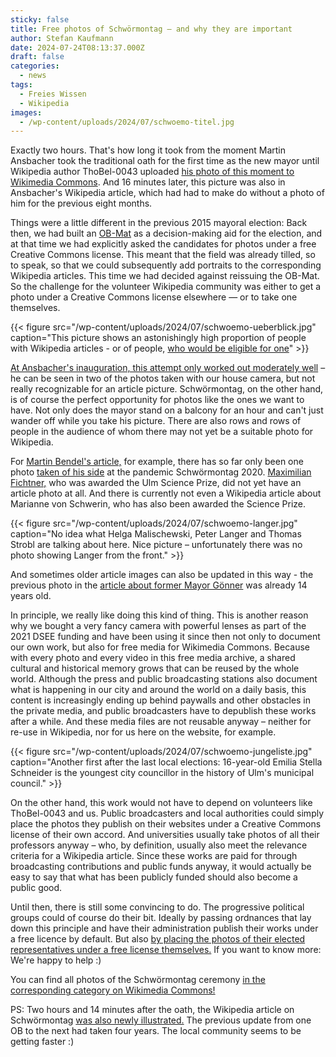 ```yaml
---
sticky: false
title: Free photos of Schwörmontag – and why they are important
author: Stefan Kaufmann
date: 2024-07-24T08:13:37.000Z
draft: false
categories:
  - news
tags:
  - Freies Wissen
  - Wikipedia
images: 
  - /wp-content/uploads/2024/07/schwoemo-titel.jpg
---
```


Exactly two hours. 
That's how long it took from the moment Martin Ansbacher took the traditional oath for the first time as the new mayor until Wikipedia author ThoBel-0043 uploaded [his photo of this moment to Wikimedia Commons](https://commons.wikimedia.org/wiki/File:Schw%C3%B6rrede_2024_Ulm_Germany_OB_Martin_Ansbacher.jpg). 
And 16 minutes later, this picture was also in Ansbacher's Wikipedia article, which had had to make do without a photo of him for the previous eight months.

Things were a little different in the previous 2015 mayoral election: Back then, we had built an [OB-Mat](https://github.com/UlmApi/mahlowat/tree/master) as a decision-making aid for the election, and at that time we had explicitly asked the candidates for photos under a free Creative Commons license. 
This meant that the field was already tilled, so to speak, so that we could subsequently add portraits to the corresponding Wikipedia articles. 
This time we had decided against reissuing the OB-Mat. 
So the challenge for the volunteer Wikipedia community was either to get a photo under a Creative Commons license elsewhere — or to take one themselves.

{{< figure src="/wp-content/uploads/2024/07/schwoemo-ueberblick.jpg" caption="This picture shows an astonishingly high proportion of people with Wikipedia articles - or of people, [who would be eligible for one](https://de.wikipedia.org/wiki/Wikipedia:Relevanzkriterien#Personen)" >}}

[At Ansbacher's inauguration, this attempt only worked out moderately well](https://commons.wikimedia.org/wiki/Category:Amtseinf%C3%BChrung_Martin_Ansbacher) – he can be seen in two of the photos taken with our house camera, but not really recognizable for an article picture. 
Schwörmontag, on the other hand, is of course the perfect opportunity for photos like the ones we want to have. 
Not only does the mayor stand on a balcony for an hour and can't just wander off while you take his picture. 
There are also rows and rows of people in the audience of whom there may not yet be a suitable photo for Wikipedia.

For [Martin Bendel's article,](https://de.wikipedia.org/wiki/Martin_Bendel) for example, there has so far only been one photo [taken of his side](https://commons.wikimedia.org/wiki/File:2020_schwoermontag_2_(cropped).jpg) at the pandemic Schwörmontag 2020. 
[Maximilian Fichtner,](https://de.wikipedia.org/wiki/Maximilian_Fichtner) who was awarded the Ulm Science Prize, did not yet have an article photo at all. 
And there is currently not even a Wikipedia article about Marianne von Schwerin, who has also been awarded the Science Prize.

{{< figure src="/wp-content/uploads/2024/07/schwoemo-langer.jpg" caption="No idea what Helga Malischewski, Peter Langer and Thomas Strobl are talking about here. Nice picture – unfortunately there was no photo showing Langer from the front." >}}

And sometimes older article images can also be updated in this way - the previous photo in the [article about former Mayor Gönner](https://de.wikipedia.org/wiki/Ivo_G%C3%B6nner) was already 14 years old.

In principle, we really like doing this kind of thing. 
This is another reason why we bought a very fancy camera with powerful lenses as part of the 2021 DSEE funding and have been using it since then not only to document our own work, but also for free media for Wikimedia Commons. 
Because with every photo and every video in this free media archive, a shared cultural and historical memory grows that can be reused by the whole world. 
Although the press and public broadcasting stations also document what is happening in our city and around the world on a daily basis, this content is increasingly ending up behind paywalls and other obstacles in the private media, and public broadcasters have to depublish these works after a while. 
And these media files are not reusable anyway – neither for re-use in Wikipedia, nor for us here on the website, for example.

{{< figure src="/wp-content/uploads/2024/07/schwoemo-jungeliste.jpg" caption="Another first after the last local elections: 16-year-old Emilia Stella Schneider is the youngest city councillor in the history of Ulm's municipal council." >}}

On the other hand, this work would not have to depend on volunteers like ThoBel-0043 and us. 
Public broadcasters and local authorities could simply place the photos they publish on their websites under a Creative Commons license of their own accord. 
And universities usually take photos of all their professors anyway – who, by definition, usually also meet the relevance criteria for a Wikipedia article. 
Since these works are paid for through broadcasting contributions and public funds anyway, it would actually be easy to say that what has been publicly funded should also become a public good.

Until then, there is still some convincing to do. 
The progressive political groups could of course do their bit. 
Ideally by passing ordnances that lay down this principle and have their administration publish their works under a free licence by default. 
But also [by placing the photos of their elected representatives under a free license themselves.](https://commons.wikimedia.org/wiki/File:Handreichung_Parlamentsfotos_in_Wikimedia_Commons.pdf) If you want to know more: We're happy to help :)

You can find all photos of the Schwörmontag ceremony [in the corresponding category on Wikimedia Commons!](https://commons.wikimedia.org/wiki/Category:Schw%C3%B6rmontag_2024)

PS: Two hours and 14 minutes after the oath, the Wikipedia article on Schwörmontag [was also newly illustrated.](https://de.wikipedia.org/wiki/Schw%C3%B6rmontag) 
The previous update from one OB to the next had taken four years. The local community seems to be getting faster :)

